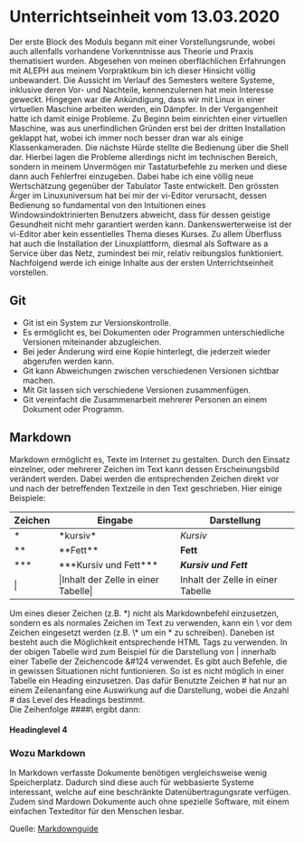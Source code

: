 # Unterrichtseinheit vom 13.03.2020  
Der erste Block des Moduls begann mit einer Vorstellungsrunde, wobei auch allenfalls vorhandene Vorkenntnisse aus Theorie und Praxis thematisiert wurden. Abgesehen von meinen oberflächlichen Erfahrungen mit ALEPH aus meinem Vorpraktikum bin ich dieser Hinsicht völlig unbewandert. Die Aussicht im Verlauf des Semesters weitere Systeme, inklusive deren Vor- und Nachteile, kennenzulernen hat mein Interesse geweckt. Hingegen war die Ankündigung, dass wir mit Linux in einer virtuellen Maschine arbeiten werden, ein Dämpfer. In der Vergangenheit hatte ich damit einige Probleme. Zu Beginn beim einrichten einer virtuellen Maschine, was aus unerfindlichen Gründen erst bei der dritten Installation geklappt hat, wobei ich immer noch besser dran war als einige Klassenkameraden. Die nächste Hürde stellte die Bedienung über die Shell dar. Hierbei lagen die Probleme allerdings nicht im technischen Bereich, sondern in meinem Unvermögen mir Tastaturbefehle zu merken und diese dann auch Fehlerfrei einzugeben. Dabei habe ich eine völlig neue Wertschätzung gegenüber der Tabulator Taste entwickelt. Den grössten Ärger im Linuxuniversum hat bei mir der vi-Editor verursacht, dessen Bedienung so fundamental von den Intuitionen eines Windowsindoktrinierten Benutzers abweicht, dass für dessen geistige Gesundheit nicht mehr garantiert werden kann. Dankenswerterweise ist der vi-Editor aber kein essentielles Thema dieses Kurses. Zu allem Überfluss hat auch die Installation der Linuxplattform, diesmal als Software as a Service über das Netz, zumindest bei mir, relativ reibungslos funktioniert.   Nachfolgend werde ich einige Inhalte aus der ersten Unterrichtseinheit vorstellen.
## Git
* Git ist ein System zur Versionskontrolle. 
* Es ermöglicht es, bei Dokumenten oder Programmen unterschiedliche Versionen miteinander abzugleichen. 
* Bei jeder Änderung wird eine Kopie hinterlegt, die jederzeit wieder abgerufen werden kann.
* Git kann Abweichungen zwischen verschiedenen Versionen sichtbar machen.
* Mit Git lassen sich verschiedene Versionen zusammenfügen.
* Git vereinfacht die Zusammenarbeit mehrerer Personen an einem Dokument oder Programm.

## Markdown
Markdown ermöglicht es, Texte im Internet zu gestalten. Durch den Einsatz einzelner, oder mehrerer Zeichen im Text kann dessen Erscheinungsbild verändert werden. Dabei werden die entsprechenden Zeichen direkt vor und nach der betreffenden Textzeile in den Text geschrieben. Hier einige Beispiele:

|**Zeichen**|**Eingabe**|**Darstellung**|
|---|---|---|
|\*|\*kursiv\*|*Kursiv*|
|\*\*|\*\*Fett\*\*|**Fett**|
|\*\*\*|\*\*\*Kursiv und Fett\*\*\*|***Kursiv und Fett***|
|&#124;|&#124;Inhalt der Zelle in einer Tabelle&#124;|Inhalt der Zelle in einer Tabelle|


Um eines dieser Zeichen (z.B. \*) nicht als Markdownbefehl einzusetzen, sondern es als normales Zeichen im Text zu verwenden, kann  ein \\ vor dem Zeichen eingesetzt werden (z.B. \\* um ein * zu schreiben). Daneben ist besteht auch die Möglichkeit entsprechende HTML Tags zu verwenden. In der obigen Tabelle wird zum Beispiel für die Darstellung von | innerhalb einer Tabelle der Zeichencode &#124 verwendet. Es gibt auch Befehle, die in gewissen Situationen nicht funtionieren. So ist es nicht möglich in einer Tabelle ein Heading einzusetzen. Das dafür Benutzte Zeichen # hat nur an einem Zeilenanfang eine Auswirkung auf die Darstellung, wobei die Anzahl # das Level des Headings bestimmt.  
Die Zeihenfolge #\#\#\#\ ergibt dann:
#### Headinglevel 4
### Wozu Markdown
In Markdown verfasste Dokumente benötigen vergleichsweise wenig Speicherplatz. Dadurch sind diese auch für webbasierte Systeme interessant, welche auf eine beschränkte Datenübertragungsrate verfügen. Zudem sind Mardown Dokumente auch ohne spezielle Software, mit einem einfachen Texteditor für den Menschen lesbar.

Quelle: [Markdownguide](https://www.markdownguide.org/)
